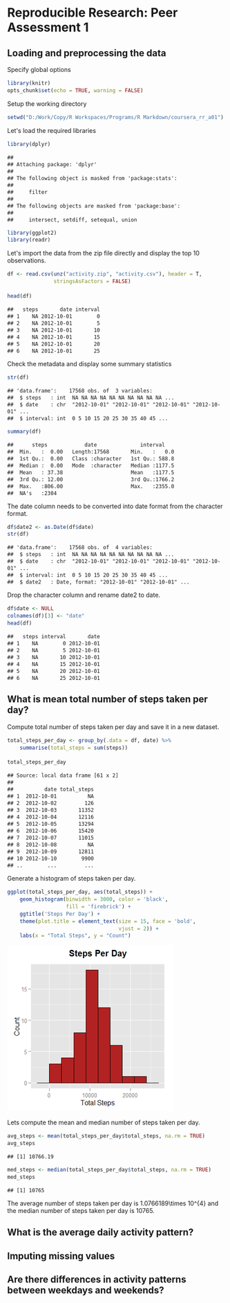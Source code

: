 # Reproducible Research: Peer Assessment 1

## Loading and preprocessing the data

Specify global options


```r
library(knitr)
opts_chunk$set(echo = TRUE, warning = FALSE)
```

Setup the working directory


```r
setwd("D:/Work/Copy/R Workspaces/Programs/R Markdown/coursera_rr_a01")
```

Let's load the required libraries


```r
library(dplyr)
```

```
## 
## Attaching package: 'dplyr'
## 
## The following object is masked from 'package:stats':
## 
##     filter
## 
## The following objects are masked from 'package:base':
## 
##     intersect, setdiff, setequal, union
```

```r
library(ggplot2)
library(readr)
```

Let's import the data from the zip file directly and display the top 10
observations.


```r
df <- read.csv(unz("activity.zip", "activity.csv"), header = T,
               stringsAsFactors = FALSE)

head(df)
```

```
##   steps       date interval
## 1    NA 2012-10-01        0
## 2    NA 2012-10-01        5
## 3    NA 2012-10-01       10
## 4    NA 2012-10-01       15
## 5    NA 2012-10-01       20
## 6    NA 2012-10-01       25
```

Check the metadata and display some summary statistics


```r
str(df)
```

```
## 'data.frame':	17568 obs. of  3 variables:
##  $ steps   : int  NA NA NA NA NA NA NA NA NA NA ...
##  $ date    : chr  "2012-10-01" "2012-10-01" "2012-10-01" "2012-10-01" ...
##  $ interval: int  0 5 10 15 20 25 30 35 40 45 ...
```

```r
summary(df)
```

```
##      steps            date              interval     
##  Min.   :  0.00   Length:17568       Min.   :   0.0  
##  1st Qu.:  0.00   Class :character   1st Qu.: 588.8  
##  Median :  0.00   Mode  :character   Median :1177.5  
##  Mean   : 37.38                      Mean   :1177.5  
##  3rd Qu.: 12.00                      3rd Qu.:1766.2  
##  Max.   :806.00                      Max.   :2355.0  
##  NA's   :2304
```

The date column needs to be converted into date format from the character
format.


```r
df$date2 <- as.Date(df$date)
str(df)
```

```
## 'data.frame':	17568 obs. of  4 variables:
##  $ steps   : int  NA NA NA NA NA NA NA NA NA NA ...
##  $ date    : chr  "2012-10-01" "2012-10-01" "2012-10-01" "2012-10-01" ...
##  $ interval: int  0 5 10 15 20 25 30 35 40 45 ...
##  $ date2   : Date, format: "2012-10-01" "2012-10-01" ...
```

Drop the character column and rename date2 to date.


```r
df$date <- NULL
colnames(df)[3] <- "date"
head(df)
```

```
##   steps interval       date
## 1    NA        0 2012-10-01
## 2    NA        5 2012-10-01
## 3    NA       10 2012-10-01
## 4    NA       15 2012-10-01
## 5    NA       20 2012-10-01
## 6    NA       25 2012-10-01
```

## What is mean total number of steps taken per day?

Compute total number of steps taken per day and save it in a new dataset.


```r
total_steps_per_day <- group_by(.data = df, date) %>%
    summarise(total_steps = sum(steps))

total_steps_per_day
```

```
## Source: local data frame [61 x 2]
## 
##          date total_steps
## 1  2012-10-01          NA
## 2  2012-10-02         126
## 3  2012-10-03       11352
## 4  2012-10-04       12116
## 5  2012-10-05       13294
## 6  2012-10-06       15420
## 7  2012-10-07       11015
## 8  2012-10-08          NA
## 9  2012-10-09       12811
## 10 2012-10-10        9900
## ..        ...         ...
```

Generate a histogram of steps taken per day.


```r
ggplot(total_steps_per_day, aes(total_steps)) +
    geom_histogram(binwidth = 3000, color = 'black',
                   fill = 'firebrick') +
    ggtitle('Steps Per Day') +
    theme(plot.title = element_text(size = 15, face = 'bold',
                                    vjust = 2)) +
    labs(x = "Total Steps", y = "Count")
```

![](PA1_template_files/figure-html/histogram-1.png) 

Lets compute the mean and median number of steps taken per day.


```r
avg_steps <- mean(total_steps_per_day$total_steps, na.rm = TRUE)
avg_steps
```

```
## [1] 10766.19
```

```r
med_steps <- median(total_steps_per_day$total_steps, na.rm = TRUE)
med_steps
```

```
## [1] 10765
```

The average number of steps taken per day is 1.0766189\times 10^{4} and the median
number of steps taken per day is 10765.

## What is the average daily activity pattern?



## Imputing missing values



## Are there differences in activity patterns between weekdays and weekends?

